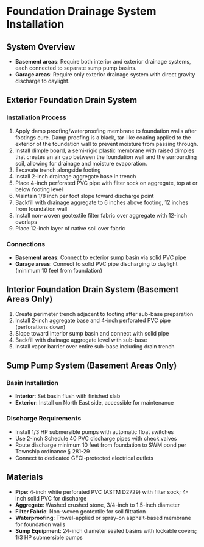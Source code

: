 # Foundation Drainage System Installation

## System Overview
- **Basement areas**: Require both interior and exterior drainage systems, each connected to separate sump pump basins.
- **Garage areas**: Require only exterior drainage system with direct gravity discharge to daylight.

## Exterior Foundation Drain System
### Installation Process
1. Apply damp proofing/waterproofing membrane to foundation walls after footings cure. Damp proofing is a black, tar-like coating applied to the exterior of the foundation wall to prevent moisture from passing through.
2. Install dimple board, a semi-rigid plastic membrane with raised dimples that creates an air gap between the foundation wall and the surrounding soil, allowing for drainage and moisture evaporation.
3. Excavate trench alongside footing
4. Install 2-inch drainage aggregate base in trench
5. Place 4-inch perforated PVC pipe with filter sock on aggregate, top at or below footing level
6. Maintain 1/8 inch per foot slope toward discharge point
7. Backfill with drainage aggregate to 6 inches above footing, 12 inches from foundation wall
8. Install non-woven geotextile filter fabric over aggregate with 12-inch overlaps
9. Place 12-inch layer of native soil over fabric

### Connections
- **Basement areas**: Connect to exterior sump basin via solid PVC pipe
- **Garage areas**: Connect to solid PVC pipe discharging to daylight (minimum 10 feet from foundation)

## Interior Foundation Drain System (Basement Areas Only)
1. Create perimeter trench adjacent to footing after sub-base preparation
2. Install 2-inch aggregate base and 4-inch perforated PVC pipe (perforations down)
3. Slope toward interior sump basin and connect with solid pipe
4. Backfill with drainage aggregate level with sub-base
5. Install vapor barrier over entire sub-base including drain trench

## Sump Pump System (Basement Areas Only)
### Basin Installation
- **Interior**: Set basin flush with finished slab
- **Exterior**: Install on North East side, accessible for maintenance

### Discharge Requirements
- Install 1/3 HP submersible pumps with automatic float switches
- Use 2-inch Schedule 40 PVC discharge pipes with check valves
- Route discharge minimum 10 feet from foundation to SWM pond per Township ordinance § 281-29
- Connect to dedicated GFCI-protected electrical outlets

## Materials
- **Pipe**: 4-inch white perforated PVC (ASTM D2729) with filter sock; 4-inch solid PVC for discharge
- **Aggregate**: Washed crushed stone, 3/4-inch to 1.5-inch diameter
- **Filter Fabric**: Non-woven geotextile for soil filtration
- **Waterproofing**: Trowel-applied or spray-on asphalt-based membrane for foundation walls
- **Sump Equipment**: 24-inch diameter sealed basins with lockable covers; 1/3 HP submersible pumps

